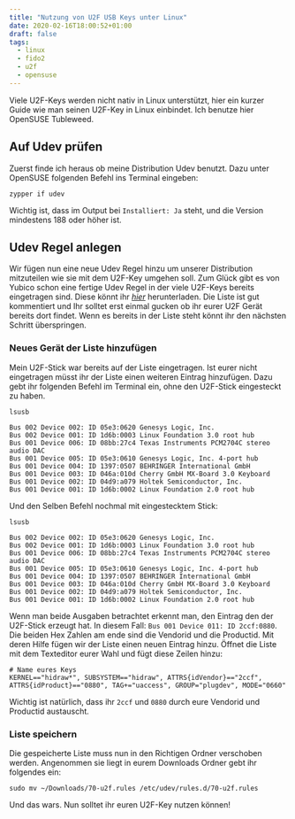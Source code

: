 ```yaml
---
title: "Nutzung von U2F USB Keys unter Linux"
date: 2020-02-16T18:00:52+01:00
draft: false
tags:
  - linux
  - fido2
  - u2f
  - opensuse
---
```


Viele U2F-Keys werden nicht nativ in Linux unterstützt, hier ein kurzer
Guide wie man seinen U2F-Key in Linux einbindet. Ich benutze hier
OpenSUSE Tubleweed.

## Auf Udev prüfen

Zuerst finde ich heraus ob meine Distribution Udev benutzt. Dazu unter
OpenSUSE folgenden Befehl ins Terminal eingeben:

``` shell
zypper if udev
```

Wichtig ist, dass im Output bei `Installiert: Ja` steht, und die Version
mindestens 188 oder höher ist.

## Udev Regel anlegen

Wir fügen nun eine neue Udev Regel hinzu um unserer Distribution
mitzuteilen wie sie mit dem U2F-Key umgehen soll. Zum Glück gibt es von
Yubico schon eine fertige Udev Regel in der viele U2F-Keys bereits
eingetragen sind. Diese könnt ihr
[*hier*](https://github.com/Yubico/libu2f-host/blob/master/70-u2f.rules "Yubico Udev Liste")
herunterladen. Die Liste ist gut kommentiert und Ihr solltet erst einmal
gucken ob ihr eurer U2F Gerät bereits dort findet. Wenn es bereits in
der Liste steht könnt ihr den nächsten Schritt überspringen.

### Neues Gerät der Liste hinzufügen

Mein U2F-Stick war bereits auf der Liste eingetragen. Ist eurer nicht
eingetragen müsst ihr der Liste einen weiteren Eintrag hinzufügen. Dazu
gebt ihr folgenden Befehl im Terminal ein, ohne den U2F-Stick
eingesteckt zu haben.

``` shell
lsusb
```

``` shell
Bus 002 Device 002: ID 05e3:0620 Genesys Logic, Inc.
Bus 002 Device 001: ID 1d6b:0003 Linux Foundation 3.0 root hub
Bus 001 Device 006: ID 08bb:27c4 Texas Instruments PCM2704C stereo audio DAC
Bus 001 Device 005: ID 05e3:0610 Genesys Logic, Inc. 4-port hub
Bus 001 Device 004: ID 1397:0507 BEHRINGER International GmbH
Bus 001 Device 003: ID 046a:010d Cherry GmbH MX-Board 3.0 Keyboard
Bus 001 Device 002: ID 04d9:a079 Holtek Semiconductor, Inc.
Bus 001 Device 001: ID 1d6b:0002 Linux Foundation 2.0 root hub
```

Und den Selben Befehl nochmal mit eingestecktem Stick:

``` shell
lsusb
```

``` shell
Bus 002 Device 002: ID 05e3:0620 Genesys Logic, Inc.
Bus 002 Device 001: ID 1d6b:0003 Linux Foundation 3.0 root hub
Bus 001 Device 006: ID 08bb:27c4 Texas Instruments PCM2704C stereo audio DAC
Bus 001 Device 005: ID 05e3:0610 Genesys Logic, Inc. 4-port hub
Bus 001 Device 004: ID 1397:0507 BEHRINGER International GmbH
Bus 001 Device 003: ID 046a:010d Cherry GmbH MX-Board 3.0 Keyboard
Bus 001 Device 002: ID 04d9:a079 Holtek Semiconductor, Inc.
Bus 001 Device 001: ID 1d6b:0002 Linux Foundation 2.0 root hub
```

Wenn man beide Ausgaben betrachtet erkennt man, den Eintrag den der
U2F-Stick erzeugt hat. In diesem Fall:
`Bus 001 Device 011: ID 2ccf:0880`. Die beiden Hex Zahlen am ende sind
die Vendorid und die Productid. Mit deren Hilfe fügen wir der Liste
einen neuen Eintrag hinzu. Öffnet die Liste mit dem Texteditor eurer
Wahl und fügt diese Zeilen hinzu:

    # Name eures Keys
    KERNEL=="hidraw*", SUBSYSTEM=="hidraw", ATTRS{idVendor}=="2ccf", ATTRS{idProduct}=="0880", TAG+="uaccess", GROUP="plugdev", MODE="0660"

Wichtig ist natürlich, dass ihr `2ccf` und `0880` durch eure Vendorid
und Productid austauscht.

### Liste speichern

Die gespeicherte Liste muss nun in den Richtigen Ordner verschoben
werden. Angenommen sie liegt in eurem Downloads Ordner gebt ihr
folgendes ein:

``` shell
sudo mv ~/Downloads/70-u2f.rules /etc/udev/rules.d/70-u2f.rules
```

Und das wars. Nun solltet ihr euren U2F-Key nutzen können!
